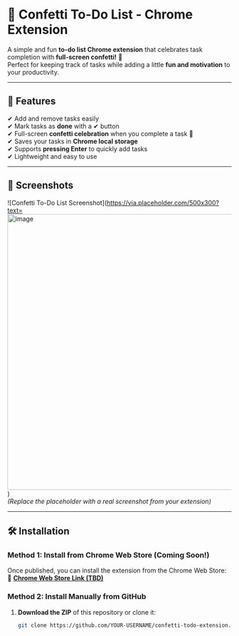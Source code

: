 # 🎉 Confetti To-Do List - Chrome Extension  

A simple and fun **to-do list Chrome extension** that celebrates task completion with **full-screen confetti!** 🚀  
Perfect for keeping track of tasks while adding a little **fun and motivation** to your productivity.  

---

## 📌 **Features**
✔ Add and remove tasks easily  
✔ Mark tasks as **done** with a ✔ button  
✔ Full-screen **confetti celebration** when you complete a task 🎉  
✔ Saves your tasks in **Chrome local storage**  
✔ Supports **pressing Enter** to quickly add tasks  
✔ Lightweight and easy to use  

---

## 📸 **Screenshots**
![Confetti To-Do List Screenshot](https://via.placeholder.com/500x300?text=<img width="619" alt="image" src="https://github.com/user-attachments/assets/9ebed705-6e81-41e3-9e0a-89d48517a9eb" />
)  
_(Replace the placeholder with a real screenshot from your extension)_

---

## 🛠 **Installation**
### **Method 1: Install from Chrome Web Store (Coming Soon!)**
Once published, you can install the extension from the Chrome Web Store:
🔗 **[Chrome Web Store Link (TBD)](https://chrome.google.com/webstore/)**  

### **Method 2: Install Manually from GitHub**
1. **Download the ZIP** of this repository or clone it:
   ```bash
   git clone https://github.com/YOUR-USERNAME/confetti-todo-extension.git
